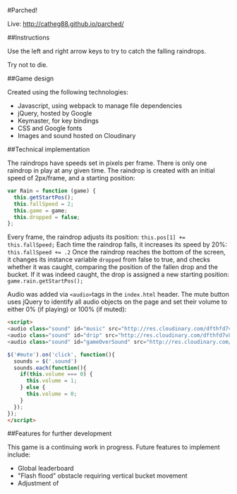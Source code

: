 #Parched!

Live:  http://catheg88.github.io/parched/

##Instructions

Use the left and right arrow keys to try to catch the falling raindrops.

Try not to die.

##Game design

Created using the following technologies:

* Javascript, using webpack to manage file dependencies
* jQuery, hosted by Google
* Keymaster, for key bindings
* CSS and Google fonts
* Images and sound hosted on Cloudinary

##Technical implementation

The raindrops have speeds set in pixels per frame.  There is only one raindrop in play at any given time.  The raindrop is created with an initial speed of 2px/frame, and a starting position:
```javascript
var Rain = function (game) {
  this.getStartPos();
  this.fallSpeed = 2;
  this.game = game;
  this.dropped = false;
};
```

Every frame, the raindrop adjusts its position: `this.pos[1] += this.fallSpeed;`
Each time the raindrop falls, it increases its speed by 20%: `this.fallSpeed += .2`
Once the raindrop reaches the bottom of the screen, it changes its instance variable `dropped` from false to true, and checks whether it was caught, comparing the position of the fallen drop and the bucket.  If it was indeed caught, the drop is assigned a new starting position: `game.rain.getStartPos();`

Audio was added via `<audio>`tags in the `index.html` header.  The mute button uses jQuery to identify all audio objects on the page and set their volume to either 0% (if playing) or 100% (if muted):
```html
<script>
<audio class="sound" id="music" src="http://res.cloudinary.com/dfthfd7v8/video/upload/v1462978547/js_capstone/Venus.wav"></audio>
<audio class="sound" id="drip" src="http://res.cloudinary.com/dfthfd7v8/video/upload/v1462979158/js_capstone/water-droplet.wav"></audio>
<audio class="sound" id="gameOverSound" src="http://res.cloudinary.com/dfthfd7v8/video/upload/v1462979614/js_capstone/game_over.wav"></audio>

$('#mute').on('click', function(){
  sounds = $('.sound')
  sounds.each(function(){
    if(this.volume === 0) {
      this.volume = 1;
    } else {
      this.volume = 0;
    }
  });
});
</script>
```

##Features for further development

This game is a continuing work in progress.  Future features to implement include:

* Global leaderboard
* "Flash flood" obstacle requiring vertical bucket movement
* Adjustment of
